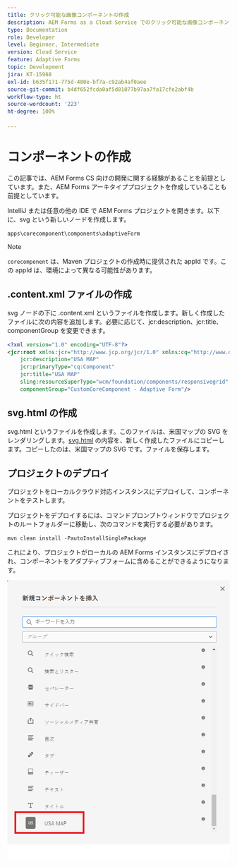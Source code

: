 ```yaml
---
title: クリック可能な画像コンポーネントの作成
description: AEM Forms as a Cloud Service でのクリック可能な画像コンポーネントの作成
type: Documentation
role: Developer
level: Beginner, Intermediate
version: Cloud Service
feature: Adaptive Forms
topic: Development
jira: KT-15968
exl-id: b635f171-775d-480e-bf7a-c92ab4af0aee
source-git-commit: b4df652fcda0af5d01077b97aa7fa17cfe2abf4b
workflow-type: ht
source-wordcount: '223'
ht-degree: 100%

---
```


# コンポーネントの作成

この記事では、AEM Forms CS 向けの開発に関する経験があることを前提としています。また、AEM Forms アーキタイププロジェクトを作成していることも前提としています。

IntelliJ または任意の他の IDE で AEM Forms プロジェクトを開きます。以下に、svg という新しいノードを作成します。

```
apps\corecomponent\components\adaptiveForm
```

>[!NOTE]
>
> ``corecomponent`` は、Maven プロジェクトの作成時に提供された appId です。この appId は、環境によって異なる可能性があります。


## .content.xml ファイルの作成

svg ノードの下に .content.xml というファイルを作成します。新しく作成したファイルに次の内容を追加します。必要に応じて、jcr:description、jcr:title、componentGroup を変更できます。

```xml
<?xml version="1.0" encoding="UTF-8"?>
<jcr:root xmlns:jcr="http://www.jcp.org/jcr/1.0" xmlns:cq="http://www.day.com/jcr/cq/1.0" xmlns:sling="http://sling.apache.org/jcr/sling/1.0"
    jcr:description="USA MAP"
    jcr:primaryType="cq:Component"
    jcr:title="USA MAP"
    sling:resourceSuperType="wcm/foundation/components/responsivegrid"
    componentGroup="CustomCoreComponent - Adaptive Form"/>
```

## svg.html の作成

svg.html というファイルを作成します。このファイルは、米国マップの SVG をレンダリングします。[svg.html](assets/svg.html) の内容を、新しく作成したファイルにコピーします。コピーしたのは、米国マップの SVG です。ファイルを保存します。

## プロジェクトのデプロイ

プロジェクトをローカルクラウド対応インスタンスにデプロイして、コンポーネントをテストします。

プロジェクトをデプロイするには、コマンドプロンプトウィンドウでプロジェクトのルートフォルダーに移動し、次のコマンドを実行する必要があります。

```
mvn clean install -PautoInstallSinglePackage
```

これにより、プロジェクトがローカルの AEM Forms インスタンスにデプロイされ、コンポーネントをアダプティブフォームに含めることができるようになります。

![usa-map](./assets/usa-map.png)
